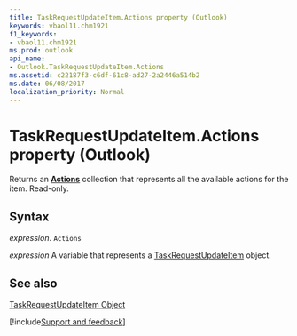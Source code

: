 ```yaml
---
title: TaskRequestUpdateItem.Actions property (Outlook)
keywords: vbaol11.chm1921
f1_keywords:
- vbaol11.chm1921
ms.prod: outlook
api_name:
- Outlook.TaskRequestUpdateItem.Actions
ms.assetid: c22187f3-c6df-61c8-ad27-2a2446a514b2
ms.date: 06/08/2017
localization_priority: Normal
---
```



# TaskRequestUpdateItem.Actions property (Outlook)

Returns an  **[Actions](Outlook.Actions.md)** collection that represents all the available actions for the item. Read-only.


## Syntax

_expression_. `Actions`

_expression_ A variable that represents a [TaskRequestUpdateItem](Outlook.TaskRequestUpdateItem.md) object.


## See also


[TaskRequestUpdateItem Object](Outlook.TaskRequestUpdateItem.md)

[!include[Support and feedback](~/includes/feedback-boilerplate.md)]